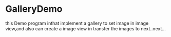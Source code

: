 # GalleryDemo
this Demo program inthat implement a gallery to set image in image view,and also can create a image view in transfer the images to next..next...
